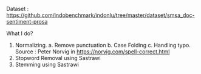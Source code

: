 Dataset : https://github.com/indobenchmark/indonlu/tree/master/dataset/smsa_doc-sentiment-prosa

What I do? <br>
1. Normalizing.
  a. Remove punctuation
  b. Case Folding
  c. Handling typo. Source : Peter Norvig in https://norvig.com/spell-correct.html
2. Stopword Removal using Sastrawi
3. Stemming using Sastrawi
